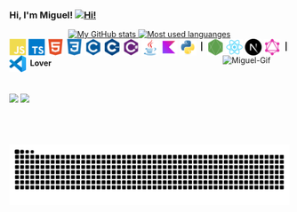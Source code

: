 ### Hi, I'm Miguel! <a href="#"><img src="https://user-images.githubusercontent.com/1303154/88677602-1635ba80-d120-11ea-84d8-d263ba5fc3c0.gif" width="20px" height="20px" alt="Hi!"></a>
<!--h1 align="center"></h1-->

<!-- [https://github.com/anuraghazra/github-readme-stats/blob/master/themes/README.md] -->
<div align="center">
  <a href="#">
    <picture>
      <source media="(prefers-color-scheme: dark)" srcset="https://github-readme-stats.vercel.app/api?username=18Miguel&show_icons=true&bg_color=0d1117&hide_border=true&title_color=8f81c4&text_color=ffffff&icon_color=8f81c4&border_color=63a6fc&include_all_commits=true&count_private=true">
      <source media="(prefers-color-scheme: light)" srcset="https://github-readme-stats.vercel.app/api?username=18Miguel&show_icons=true&bg_color=ffffff&hide_border=true&title_color=5b47de&text_color=404040&icon_color=8f81c4&border_color=63a6fc&include_all_commits=true&count_private=true">
      <img alt="My GitHub stats" height="180em" src="https://github-readme-stats.vercel.app/api?username=18Miguel&show_icons=true&bg_color=ffffff&hide_border=true&title_color=5b47de&text_color=404040&icon_color=8f81c4&border_color=63a6fc&include_all_commits=true&count_private=true">
    </picture>
  </a>
  <a href="https://bit.ly/3yZoaT6">
    <picture>
      <source media="(prefers-color-scheme: dark)" srcset="https://github-readme-stats.vercel.app/api/top-langs/?username=18Miguel&layout=compact&bg_color=0d1117&hide_border=true&title_color=8f81c4&text_color=fff&icon_color=8f81c4&border_color=63a6fc&langs_count=10">
      <source media="(prefers-color-scheme: light)" srcset="https://github-readme-stats.vercel.app/api/top-langs/?username=18Miguel&layout=compact&bg_color=ffffff&hide_border=true&title_color=5b47de&text_color=404040&icon_color=8f81c4&border_color=63a6fc&langs_count=10">
      <img alt="Most used languanges" height="180em" src="https://github-readme-stats.vercel.app/api/top-langs/?username=18Miguel&layout=compact&bg_color=ffffff&hide_border=true&title_color=5b47de&text_color=404040&icon_color=8f81c4&border_color=63a6fc&langs_count=10">
    </picture>
  </a>
</div>
<div align="justify">
  <a href="#JS"><img align="center" alt="JS" height="30" width="30" src="https://raw.githubusercontent.com/devicons/devicon/master/icons/javascript/javascript-plain.svg"/></a>
  <a href="#TS"><img align="center" alt="TS" height="30" width="30" src="https://raw.githubusercontent.com/devicons/devicon/master/icons/typescript/typescript-plain.svg"/></a>
  <a href="#HTML"><img align="center" alt="HTML" height="30" width="30" src="https://raw.githubusercontent.com/devicons/devicon/master/icons/html5/html5-plain.svg"/></a>
  <a href="#CSS"><img align="center" alt="CSS" height="30" width="30" src="https://raw.githubusercontent.com/devicons/devicon/master/icons/css3/css3-plain.svg"/></a>
  <a href="#C"><img align="center" alt="C" height="30" width="30" src="https://raw.githubusercontent.com/devicons/devicon/master/icons/c/c-plain.svg"/></a>
  <a href="#C++"><img align="center" alt="C++" height="30" width="30" src="https://raw.githubusercontent.com/devicons/devicon/master/icons/cplusplus/cplusplus-plain.svg"/></a>
  <a href="#C Sharp"><img align="center" alt="C Sharp" height="30" width="30" src="https://raw.githubusercontent.com/devicons/devicon/master/icons/csharp/csharp-plain.svg"/></a>
  <a href="#Java"><img align="center" alt="Java" height="30" width="30" src="https://raw.githubusercontent.com/devicons/devicon/master/icons/java/java-original.svg"/></a>
  <a href="#Kotlin"><img align="center" alt="Kotlin" height="30" width="30" src="https://raw.githubusercontent.com/devicons/devicon/master/icons/kotlin/kotlin-original.svg"/></a>
  <a href="#Python"><img align="center" alt="Python" height="30" width="30" src="https://raw.githubusercontent.com/devicons/devicon/master/icons/python/python-original.svg"/></a>
  <b>&nbsp;|&nbsp;</b>
  <a href="#Node.js"><img align="center" alt="NodeJS" height="30" width="30" src="https://raw.githubusercontent.com/devicons/devicon/master/icons/nodejs/nodejs-plain.svg"/></a>
  <a href="#React.js"><img align="center" alt="ReactJS" height="30" width="30" src="https://raw.githubusercontent.com/devicons/devicon/master/icons/react/react-original.svg"/></a>
  <a href="#Next.js"><img align="center" alt="NextJS" height="30" width="30" src="https://raw.githubusercontent.com/devicons/devicon/master/icons/nextjs/nextjs-original.svg"/></a>
  <a href="#GraphQL"><img align="center" alt="GraphQL" height="30" width="30" src="https://raw.githubusercontent.com/devicons/devicon/master/icons/graphql/graphql-plain.svg"/></a>
  <b>&nbsp;|&nbsp;</b>
  <a href="#VSCode"><img align="center" alt="VSCode" height="30" width="30" src="https://raw.githubusercontent.com/devicons/devicon/master/icons/vscode/vscode-original.svg"/></a>
  <b>&nbsp;Lover</b>
  <img align="right" alt="Miguel-Gif" height="160" width="120" src="https://cdn.discordapp.com/attachments/849222404206100510/887358233738633246/Miguel-Gif.gif"/>
</div>

#

<div>
  <a href="mailto:miguel.ferreira.neves.pro@gmail.com"><img src="https://img.shields.io/badge/Gmail-D14836?style=for-the-badge&logo=gmail&logoColor=white" target="_blank"></a>
  <a href="https://www.linkedin.com/in/miguelf-neves/" target="_blank"><img src="https://img.shields.io/badge/-LinkedIn-%230077B5?style=for-the-badge&logo=linkedin&logoColor=white"></a>

  <picture>
    <source media="(prefers-color-scheme: dark)" srcset="https://raw.githubusercontent.com/18Miguel/18Miguel/output/github-contribution-grid-snake-dark.svg">
    <source media="(prefers-color-scheme: light)" srcset="https://raw.githubusercontent.com/18Miguel/18Miguel/output/github-contribution-grid-snake.svg">
    <img alt="github contribution grid snake animation" src="https://raw.githubusercontent.com/18Miguel/18Miguel/output/github-contribution-grid-snake.svg">
  </picture>
</div>
  
##
